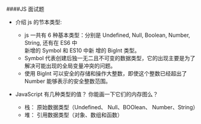 ####JS 面试题

-   介绍 js 的节本类型:

    -   js 一共有 6 种基本类型：分别是 Undefined, Null, Boolean, Number, String, 还有在 ES6 中  
        新增的 Symbol 和 ES10 中新 增的 BigInt 类型。
    -   Symbol 代表创建后独一无二且不可变的数据类型，它的出现主要是为了解决可能出现的全局变量冲突的问题。
    -   使用 BigInt 可以安全的存储和操作大整数，即使这个整数已经超出了 Number 能够表示的安全整数范围。

-   JavaScript 有几种类型的值？ 你能画一下它们的内存图么？

    -   栈： 原始数据类型（Undefined、 Null、BOOlean、 Number、String）
    -   堆： 引用数据类型（对象、数组和函数）
